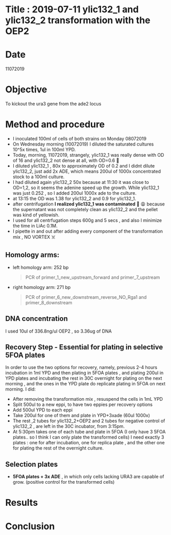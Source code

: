 # Title : 2019-07-11 ylic132_1 and ylic132_2  transformation with the OEP2

# Date
11072019

# Objective
To kickout the ura3 gene from the ade2 locus

# Method and procedure
- I inoculated 100ml of cells of both strains on Monday 08072019
- On Wednesday morning (10072019) I diluted the saturated cultures 10^5x times, 1ul in 100ml YPD.
- Today, morning, 11072019, strangely, ylic132_1 was really dense with OD of 16 and ylic132_2 not dense at all, with OD=0.6 🤔
- I diluted ylic132_1 , 80x to approximately OD of 0.2 and I didnt dilute ylic132_2, just add 2x ADE, which means 200ul of 1000x concentrated stock to a 100ml culture.
- I had diluted again ylic132_2 50x because at 11:30 it was close to OD=1,2, so it seems the adenine speed up the growth. While ylic132_1 was just 0.252 , so I added 200ul 1000x ade to the culture.
- at 13:15 the OD was 1.38 for ylic132_2 and 0.9 for ylic132_1.
- after centrifugation **I realized ylic132_1 was contaminated** 😬 😩 because the supernatant was not completely clean as ylic132_2 and the pellet was kind of yellowish.
- I used for all centrfugation steps 600g and 5 secs , and also I minimize the time in LiAc 0.1M.
- I pipette in and out after adding every component  of the transformation mix , NO VORTEX ☠️
## Homology arms:
* left homology arm: 252 bp
  > PCR of primer_1_new_upstream_forward and primer_7_upstream
* right homology arm: 271 bp
  > PCR of primer_6_new_downstream_reverse_NO_Rga1 and primer_8_downstream



## DNA concentration
 I used 10ul of 336.8ng/ul OEP2 , so 3.36ug of DNA

## Recovery Step - Essential for plating in selective 5FOA plates

In order to use the two options for recovery, namely, previous 2-4 hours incubation in 1ml YPD and then plating in 5FOA plates , and plating 200ul in YPD plates and incubating the rest in 30C overnight for plating on the next morning , and the ones in the YPD plate do replicate plating in 5FOA on next morning. I did:

- After removing the transformation mix , resuspend the cells in 1mL YPD
- Split 500ul to a new eppi, to have two eppies per recovery options
- Add 500ul YPD to each eppi
- Take 200ul for one of them and plate in YPD+3xade (60ul 1000x)
- The rest ,2 tubes for  ylic132_2+OEP2 and 2 tubes for negative control of ylic132_2 , are left in the 30C incubator, from 3:15pm.
- At 5:30pm takes one of each tube and plate in 5FOA (I only have 3 5FOA plates.. so I think I can only plate the transformed cells) I need exactly 3 plates : one for after incubation, one for replica plate , and the other one for plating the rest of the overnight culture.

## Selection plates
- **5FOA plates + 3x ADE** , in which only cells lacking URA3 are capable of grow. (positive control for the transformed cells)


# Results

# Conclusion
